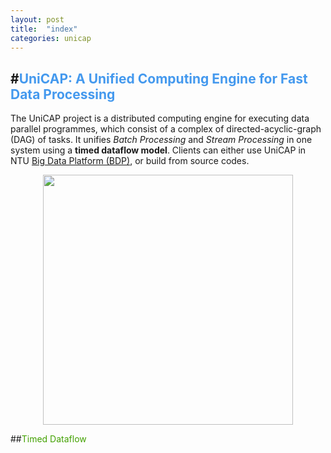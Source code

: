 ```yaml
---
layout: post
title:  "index"
categories: unicap
---
```

#<span style="color: #4499ee">UniCAP: A Unified Computing Engine for Fast Data Processing</span> 
---

The UniCAP project is a distributed computing engine for executing data parallel programmes, which consist of a complex of  directed-acyclic-graph (DAG) of tasks. It unifies *Batch Processing* and *Stream Processing* in one system using a **timed dataflow model**. Clients can either use UniCAP in NTU [Big Data Platform (BDP)](http://155.69.146.43/bdp), or build from source codes. 

<div  align="center">    
<img src="http://cap-ntu.github.io/UniCAP/img/unicap_sys.jpg" width="400" />
</div>

##<span style="color: #43a102">Timed Dataflow</span>
